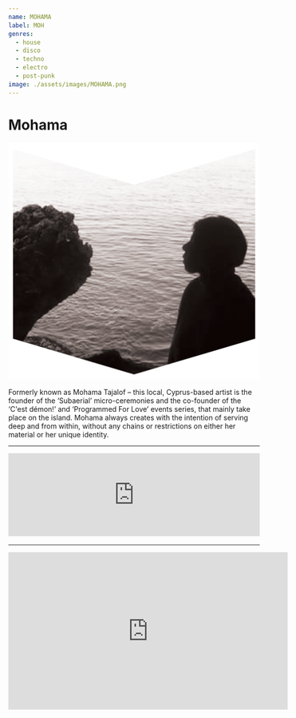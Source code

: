 ```yaml
---
name: MOHAMA
label: MOH
genres:
  - house
  - disco
  - techno
  - electro
  - post-punk
image: ./assets/images/MOHAMA.png
---
```


# Mohama

![](./assets/images/MOHAMA.png)

Formerly known as Mohama Tajalof – this local, Cyprus-based artist is the founder of the ‘Subaerial’ micro-ceremonies and the co-founder of the ‘C'est démon!’ and ‘Programmed For Love’ events series, that mainly take place on the island. Mohama always creates with the intention of serving deep and from within, without any chains or restrictions on either her material or her unique identity.

---

<iframe width="100%" height="166" scrolling="no" frameborder="no" allow="autoplay" src="https://w.soundcloud.com/player/?url=https%3A//api.soundcloud.com/tracks/658432751&color=%231b1a65&auto_play=false&hide_related=true&show_comments=false&show_user=true&show_reposts=false&show_teaser=false"></iframe>

---

<iframe width="560" height="315" src="https://www.youtube.com/embed/oiDu9kBGI4M" frameborder="0" allow="accelerometer; autoplay; encrypted-media; gyroscope; picture-in-picture" allowfullscreen></iframe>
